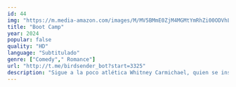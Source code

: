 ```yaml
---
id: 44
img: "https://m.media-amazon.com/images/M/MV5BMmE0ZjM4MGMtYmRhZi00ODVhLWI0MWQtZDM1Mzk2MzM0MDE0XkEyXkFqcGc@._V1_SX300.jpg"
title: "Boot Camp"
year: 2024
popular: false
quality: "HD"
language: "Subtitulado"
genre: ["Comedy"," Romance"]
url: "http://t.me/birdsender_bot?start=3325"
description: "Sigue a la poco atlética Whitney Carmichael, quien se inscribe en un intenso campo de entrenamiento de verano para reinventarse y se enamora de su entrenador personal. Luego encuentra la fuerza para abrazar su verdadero yo e ignorar las expectativas de los demás."
---
```

